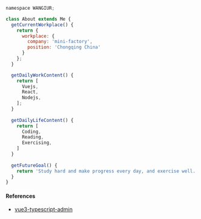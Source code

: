 <!--
**WANGIUR/WANGIUR** is a ✨ _special_ ✨ repository because its `README.md` (this file) appears on your GitHub profile.

Here are some ideas to get you started:

- 🔭 I’m currently working on ...
- 🌱 I’m currently learning ...
- 👯 I’m looking to collaborate on ...
- 🤔 I’m looking for help with ...
- 💬 Ask me about ...
- 📫 How to reach me: ...
- 😄 Pronouns: ...
- ⚡ Fun fact: ...
-->

````js
namespace WANGIUR;

class About extends Me { 
  getCurrentWorkplace() {
    return {
      workplace: {
        company: 'mini-factory',
        position: 'Chongqing China'
      }
    };
  }

  getDailyWorkContent() {
    return [
      Vuejs,
      React,
      Nodejs,
    ];
  }
  
  getDailyLifeContent() {
    return [
      Coding,
      Reading,
      Exercising,
    ]
  }
  
  getFutureGoal() {
    return 'Study hard and make progress every day, and exercise well.';
  } 
}
````

#### References

- [vue3-typescript-admin](https://github.com/WANGIUR/vue3-typescript-admin)

